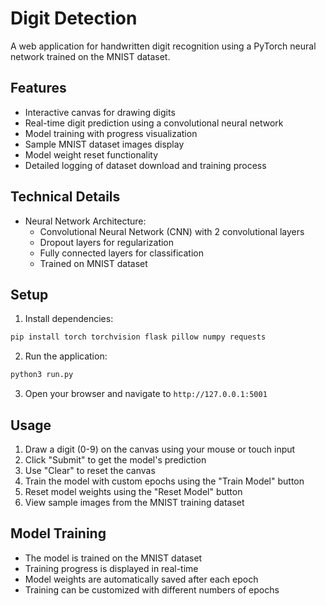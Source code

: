 # Digit Detection

A web application for handwritten digit recognition using a PyTorch neural network trained on the MNIST dataset.

## Features

- Interactive canvas for drawing digits
- Real-time digit prediction using a convolutional neural network
- Model training with progress visualization
- Sample MNIST dataset images display
- Model weight reset functionality
- Detailed logging of dataset download and training process

## Technical Details

- Neural Network Architecture:
  - Convolutional Neural Network (CNN) with 2 convolutional layers
  - Dropout layers for regularization
  - Fully connected layers for classification
  - Trained on MNIST dataset

## Setup

1. Install dependencies:
```bash
pip install torch torchvision flask pillow numpy requests
```

2. Run the application:
```bash
python3 run.py
```

3. Open your browser and navigate to `http://127.0.0.1:5001`

## Usage

1. Draw a digit (0-9) on the canvas using your mouse or touch input
2. Click "Submit" to get the model's prediction
3. Use "Clear" to reset the canvas
4. Train the model with custom epochs using the "Train Model" button
5. Reset model weights using the "Reset Model" button
6. View sample images from the MNIST training dataset

## Model Training

- The model is trained on the MNIST dataset
- Training progress is displayed in real-time
- Model weights are automatically saved after each epoch
- Training can be customized with different numbers of epochs 